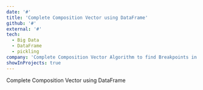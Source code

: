 ```yaml
---
date: '#'
title: 'Complete Composition Vector using DataFrame'
github: '#'
external: '#'
tech:
  - Big Data
  - DataFrame
  - pickling
company: 'Complete Composition Vector Algorithm to find Breakpoints in Cancer Genomes'
showInProjects: true
---
```


Complete Composition Vector using DataFrame
